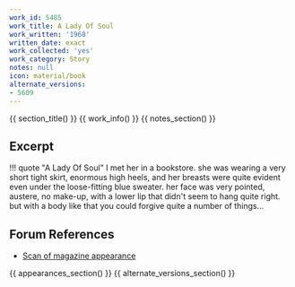 ```yaml
---
work_id: 5485
work_title: A Lady Of Soul
work_written: '1968'
written_date: exact
work_collected: 'yes'
work_category: Story
notes: null
icon: material/book
alternate_versions:
- 5609
---
```


{{ section_title() }}
{{ work_info() }}
{{ notes_section() }}
## Excerpt
!!! quote "A Lady Of Soul"
    I met her in a bookstore. she was wearing a very short tight skirt, enormous high heels, and her breasts were quite evident even under the loose-fitting blue sweater. her face was very pointed, austere, no make-up, with a lower lip that didn't seem to hang quite right. but with a body like that you could forgive quite a number of things...

## Forum References
- [Scan of magazine appearance](https://bukowskiforum.com/threads/fling-vol-13-no-2-may-1970-a-lady-of-soul.12218/)

{{ appearances_section() }}
{{ alternate_versions_section() }}